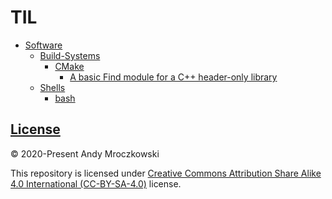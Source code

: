# TIL

- [Software](Software/README.md)
  - [Build-Systems](Software/Build-Systems/README.md)
    - [CMake](Software/Build-Systems/CMake/README.md)
      - [A basic Find module for a C++ header-only library](Software/Build-Systems/CMake/Find-Module-for-Header-Only.md)
  - [Shells](Software/Shells/README.md)
    - [bash](Software/Shells/bash/README.md)
 
## [License](LICENSE)

© 2020-Present Andy Mroczkowski

This repository is licensed under [Creative Commons Attribution Share Alike 4.0
International (CC-BY-SA-4.0)]( https://creativecommons.org/licenses/by-sa/4.0/) license.

